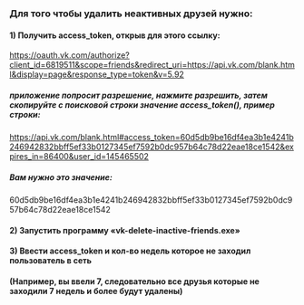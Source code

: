 ### Для того чтобы удалить неактивных друзей нужно:
#### 1) Получить access_token, открыв для этого ссылку:
https://oauth.vk.com/authorize?client_id=6819511&scope=friends&redirect_uri=https://api.vk.com/blank.html&display=page&response_type=token&v=5.92
##### приложение попросит разрешение, нажмите разрешить, затем скопируйте с поисковой строки значение access_token(), пример строки:
https://api.vk.com/blank.html#access_token=60d5db9be16df4ea3b1e4241b246942832bbff5ef33b0127345ef7592b0dc957b64c78d22eae18ce1542&expires_in=86400&user_id=145465502
##### Вам нужно это значение:
60d5db9be16df4ea3b1e4241b246942832bbff5ef33b0127345ef7592b0dc957b64c78d22eae18ce1542
#### 2) Запустить программу  «vk-delete-inactive-friends.exe»
#### 3) Ввести access_token и кол-во недель которое не заходил пользователь в сеть 
#### (Например, вы ввели 7, следовательно все друзья которые не заходили 7 недель и более будут удалены)
